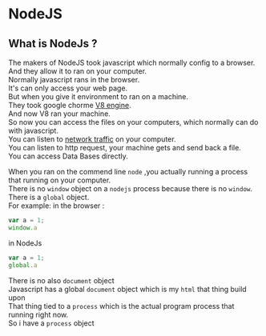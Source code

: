 # NodeJS

## What is NodeJs ?
The makers of NodeJS took javascript which normally config to a browser.<br />And they allow it to ran on your computer.<br /> 
Normally javascript rans in the browser.<br />It's can only access your web page.<br />
But when you give it  environment to ran on a machine.<br />They took google chorme [V8 engine](https://en.wikipedia.org/wiki/Chrome_V8).<br />And now V8 ran your machine. <br />So now you can access the files on your computers, which normally can do with javascript.<br />You can listen to [network traffic](https://en.wikipedia.org/wiki/Network_traffic) on your computer. <br />You can listen to http request, your machine gets and send back a file.<br />You can access Data Bases directly.<br />


When you ran on the commend line `node` ,you actually running a process that running on your computer.<br />There is no `window` object on a `nodejs` process because there is no `window`.<br />There is a `global` object.<br />For example: in the browser : 
```javascript
var a = 1;
window.a 
```
in NodeJs
```javascript
var a = 1;
global.a 
```
There is no also `document` object<br />Javascript has a global `document` object which is my `html` that thing build upon<br />That thing tied to a `process`  which is the actual program process that running right now.<br />So i have a `process` object 
